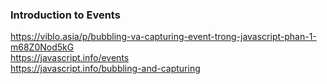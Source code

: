 ### Introduction to Events
https://viblo.asia/p/bubbling-va-capturing-event-trong-javascript-phan-1-m68Z0Nod5kG  
https://javascript.info/events  
https://javascript.info/bubbling-and-capturing  

